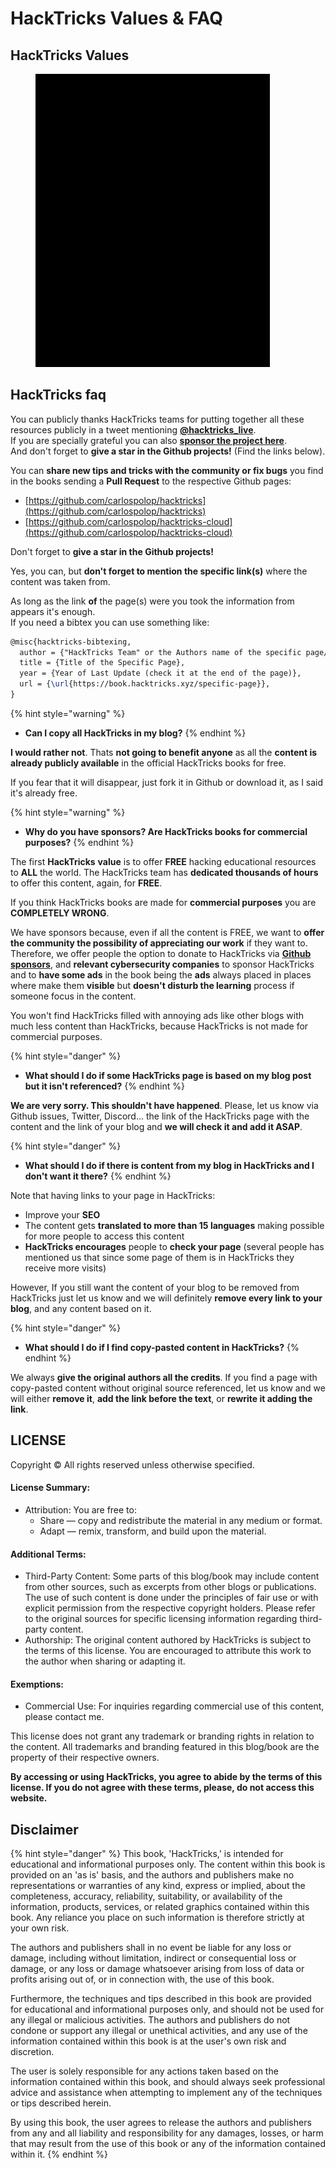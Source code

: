 # HackTricks Values & FAQ


## HackTricks Values


<figure><img src="../.gitbook/assets/hack tricks gif.gif" alt="" width="375"><figcaption></figcaption></figure>

## HackTricks faq


You can publicly thanks HackTricks teams for putting together all these resources publicly in a tweet mentioning [**@hacktricks\_live**](https://twitter.com/hacktricks\_live).\
If you are specially grateful you can also [**sponsor the project here**](https://github.com/sponsors/carlospolop).\
And don't forget to **give a star in the Github projects!** (Find the links below).


You can **share new tips and tricks with the community or fix bugs** you find in the books sending a **Pull Request** to the respective Github pages:

* [https://github.com/carlospolop/hacktricks](https://github.com/carlospolop/hacktricks)
* [https://github.com/carlospolop/hacktricks-cloud](https://github.com/carlospolop/hacktricks-cloud)

Don't forget to **give a star in the Github projects!**


Yes, you can, but **don't forget to mention the specific link(s)** where the content was taken from.


As long as the link **of** the page(s) were you took the information from appears it's enough.\
If you need a bibtex you can use something like:

```latex
@misc{hacktricks-bibtexing,
  author = {"HackTricks Team" or the Authors name of the specific page/trick},
  title = {Title of the Specific Page},
  year = {Year of Last Update (check it at the end of the page)},
  url = {\url{https://book.hacktricks.xyz/specific-page}},
}
```

{% hint style="warning" %}
* **Can I copy all HackTricks in my blog?**
{% endhint %}

**I would rather not**. Thats **not going to benefit anyone** as all the **content is already publicly available** in the official HackTricks books for free.

If you fear that it will disappear, just fork it in Github or download it, as I said it's already free.

{% hint style="warning" %}
* **Why do you have sponsors? Are HackTricks books for commercial purposes?**
{% endhint %}

The first **HackTricks** **value** is to offer **FREE** hacking educational resources to **ALL** the world. The HackTricks team has **dedicated thousands of hours** to offer this content, again, for **FREE**.

If you think HackTricks books are made for **commercial purposes** you are **COMPLETELY WRONG**.

We have sponsors because, even if all the content is FREE, we want to **offer the community the possibility of appreciating our work** if they want to. Therefore, we offer people the option to donate to HackTricks via [**Github sponsors**](https://github.com/sponsors/carlospolop), and **relevant cybersecurity companies** to sponsor HackTricks and to **have some ads** in the book being the **ads** always placed in places where make them **visible** but **doesn't disturb the learning** process if someone focus in the content.

You won't find HackTricks filled with annoying ads like other blogs with much less content than HackTricks, because HackTricks is not made for commercial purposes.

{% hint style="danger" %}
* **What should I do if some HackTricks page is based on my blog post but it isn't referenced?**
{% endhint %}

**We are very sorry. This shouldn't have happened**. Please, let us know via Github issues, Twitter, Discord... the link of the HackTricks page with the content and the link of your blog and **we will check it and add it ASAP**.

{% hint style="danger" %}
* **What should I do if there is content from my blog in HackTricks and I don't want it there?**
{% endhint %}

Note that having links to your page in HackTricks:

* Improve your **SEO**
* The content gets **translated to more than 15 languages** making possible for more people to access this content
* **HackTricks encourages** people to **check your page** (several people has mentioned us that since some page of them is in HackTricks they receive more visits)

However, If you still want the content of your blog to be removed from HackTricks just let us know and we will definitely **remove every link to your blog**, and any content based on it.

{% hint style="danger" %}
* **What should I do if I find copy-pasted content in HackTricks?**
{% endhint %}

We always **give the original authors all the credits**. If you find a page with copy-pasted content without original source referenced, let us know and we will either **remove it**, **add the link before the text**, or **rewrite it adding the link**.

## LICENSE

Copyright © All rights reserved unless otherwise specified.

#### License Summary:

* Attribution: You are free to:
  * Share — copy and redistribute the material in any medium or format.
  * Adapt — remix, transform, and build upon the material.

#### Additional Terms:

* Third-Party Content: Some parts of this blog/book may include content from other sources, such as excerpts from other blogs or publications. The use of such content is done under the principles of fair use or with explicit permission from the respective copyright holders. Please refer to the original sources for specific licensing information regarding third-party content.
* Authorship: The original content authored by HackTricks is subject to the terms of this license. You are encouraged to attribute this work to the author when sharing or adapting it.

#### Exemptions:

* Commercial Use: For inquiries regarding commercial use of this content, please contact me.

This license does not grant any trademark or branding rights in relation to the content. All trademarks and branding featured in this blog/book are the property of their respective owners.

**By accessing or using HackTricks, you agree to abide by the terms of this license. If you do not agree with these terms, please, do not access this website.**

## **Disclaimer**

{% hint style="danger" %}
This book, 'HackTricks,' is intended for educational and informational purposes only. The content within this book is provided on an 'as is' basis, and the authors and publishers make no representations or warranties of any kind, express or implied, about the completeness, accuracy, reliability, suitability, or availability of the information, products, services, or related graphics contained within this book. Any reliance you place on such information is therefore strictly at your own risk.

The authors and publishers shall in no event be liable for any loss or damage, including without limitation, indirect or consequential loss or damage, or any loss or damage whatsoever arising from loss of data or profits arising out of, or in connection with, the use of this book.

Furthermore, the techniques and tips described in this book are provided for educational and informational purposes only, and should not be used for any illegal or malicious activities. The authors and publishers do not condone or support any illegal or unethical activities, and any use of the information contained within this book is at the user's own risk and discretion.

The user is solely responsible for any actions taken based on the information contained within this book, and should always seek professional advice and assistance when attempting to implement any of the techniques or tips described herein.

By using this book, the user agrees to release the authors and publishers from any and all liability and responsibility for any damages, losses, or harm that may result from the use of this book or any of the information contained within it.
{% endhint %}


